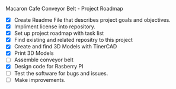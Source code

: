 Macaron Cafe Conveyor Belt - Project Roadmap
- [x] Create Readme File that describes project goals and objectives.
- [x] Impliment license into repository.  
- [x] Set up project roadmap with task list
- [x] Find existing and related repositry to this project
- [x] Create and find 3D Models with TinerCAD
- [x] Print 3D Models
- [ ]  Assemble conveyor belt
- [x] Design code for Rasberry PI
- [ ] Test the software for bugs and issues.
- [ ] Make improvements.
